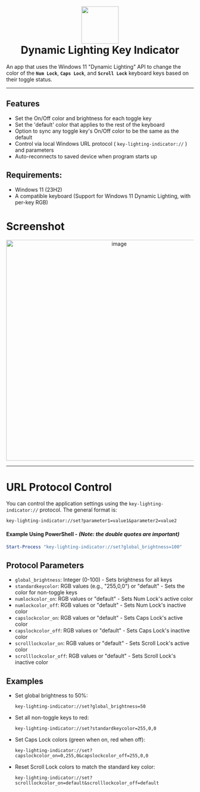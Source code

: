 <h1 align = 'center'>
    <img 
        src = 'https://github.com/user-attachments/assets/0ca66aff-a5a8-4ffb-9c54-949797e1d711' 
        width = "100 
        alt = "App icon of a rainbow light bulb" 
    >
    <br>
    Dynamic Lighting Key Indicator
    <br>
</h1>

An app that uses the Windows 11 "Dynamic Lighting" API to change the color of the **`Num Lock`**, **`Caps Lock`**, and **`Scroll Lock`** keyboard keys based on their toggle status.

-------

## Features
- Set the On/Off color and brightness for each toggle key
- Set the 'default' color that applies to the rest of the keyboard
- Option to sync any toggle key's On/Off color to be the same as the default
- Control via local Windows URL protocol ( `key-lighting-indicator://` ) and parameters
- Auto-reconnects to saved device when program starts up

## Requirements:
- Windows 11 (23H2)
- A compatible keyboard (Support for Windows 11 Dynamic Lighting, with per-key RGB)

# Screenshot

<p align="center">
<img width="591" alt="image" src="https://github.com/user-attachments/assets/0260ea7c-9a71-47ca-b2a8-2238e8884870" />
</p>

-------

# URL Protocol Control
You can control the application settings using the `key-lighting-indicator://` protocol. The general format is:
```url
key-lighting-indicator://set?parameter1=value1&parameter2=value2
```

#### Example Using PowerShell - *(Note: the double quotes are important)*
```powershell
Start-Process "key-lighting-indicator://set?global_brightness=100"
```


## Protocol Parameters
- `global_brightness`: Integer (0-100) - Sets brightness for all keys
- `standardkeycolor`: RGB values (e.g., "255,0,0") or "default" - Sets the color for non-toggle keys
- `numlockcolor_on`: RGB values or "default" - Sets Num Lock's active color
- `numlockcolor_off`: RGB values or "default" - Sets Num Lock's inactive color
- `capslockcolor_on`: RGB values or "default" - Sets Caps Lock's active color
- `capslockcolor_off`: RGB values or "default" - Sets Caps Lock's inactive color
- `scrolllockcolor_on`: RGB values or "default" - Sets Scroll Lock's active color
- `scrolllockcolor_off`: RGB values or "default" - Sets Scroll Lock's inactive color



## Examples

- Set global brightness to 50%:
     ```url
     key-lighting-indicator://set?global_brightness=50
     ```

- Set all non-toggle keys to red:
    ```url
    key-lighting-indicator://set?standardkeycolor=255,0,0
    ```

- Set Caps Lock colors (green when on, red when off):
    ```url
    key-lighting-indicator://set?capslockcolor_on=0,255,0&capslockcolor_off=255,0,0
    ```

- Reset Scroll Lock colors to match the standard key color:
    ```url
    key-lighting-indicator://set?scrolllockcolor_on=default&scrolllockcolor_off=default
    ```
